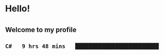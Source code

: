 
<h1>Hello!<h1>
<h2>Welcome to my profile<h2>

<!--START_SECTION:waka-->

```txt
C#   9 hrs 48 mins   █████████████████████████   100.00 %
```

<!--END_SECTION:waka-->
